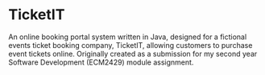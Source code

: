 # TicketIT
An online booking portal system written in Java, designed for a fictional events ticket booking company, TicketIT, allowing customers to purchase event tickets online. Originally created as a submission for my second year Software Development (ECM2429) module assignment.
